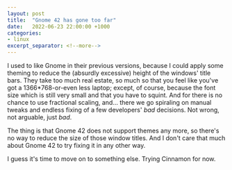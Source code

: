 ```yaml
---
layout: post
title:  "Gnome 42 has gone too far"
date:   2022-06-23 22:00:00 +1000
categories:
- linux
excerpt_separator: <!--more-->
---
```

I used to like Gnome in their previous versions, because I could apply some theming to reduce the (absurdly excessive) height of the windows' title bars. They take too much real estate, so much so that you feel like you've got a 1366\*768-or-even less laptop; except, of course, because the font size which is still very small and that you have to squint. And for there is no chance to use fractional scaling, and... there we go spiraling on manual tweaks and endless fixing of a few developers' *bad* decisions. Not wrong, not arguable, just *bad*.

The thing is that Gnome 42 does not support themes any more, so there's no way to reduce the size of those window titles. And I don't care that much about Gnome 42 to try fixing it in any other way.

I guess it's time to move on to something else. Trying Cinnamon for now.
